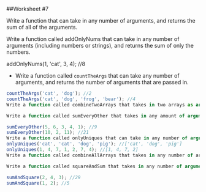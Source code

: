 ##Worksheet #7

Write a function that can take in any number of arguments, and returns the sum of all of the arguments.

Write a function called addOnlyNums that can take in any number of arguments (including numbers or strings), and returns the sum of only the numbers.

addOnlyNums(1, 'cat', 3, 4); //8

- Write a function called `countTheArgs` that can take any number of arguments, and returns the number of arguments that are passed in.

```js
countTheArgs('cat', 'dog'); //2
countTheArgs('cat', 'dog', 'frog', 'bear'); //4
Write a function called combineTwoArrays that takes in two arrays as arguments, and returns a single array that combines both (using the spread operator).

Write a function called sumEveryOther that takes in any amount of arguments, and returns the sum of every other argument.

sumEveryOther(5, 6, 3, 4, 1); //9
sumEveryOther(10, 2, 11); //21
Write a function called onlyUniques that can take in any number of arguments, and returns an array of only the unique arguments.
onlyUniques('cat', 'cat', 'dog', 'pig'); //['cat', 'dog', 'pig']
onlyUniques(1, 4, 7, 1, 2, 7, 4); //[1, 4, 7, 2]
Write a function called combineAllArrays that takes in any number of arrays as arguments and combines all of them into one array.

Write a function called squareAndSum that takes in any number of arguments, squares them, then sums all of the squares.

sumAndSquare(2, 4, 3); //29
sumAndSquare(1, 2); //5
